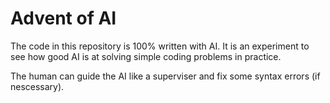 # Advent of AI

The code in this repository is 100% written with AI. It is an experiment to see how good AI is at solving simple coding problems in practice.

The human can guide the AI like a superviser and fix some syntax errors (if nescessary).
